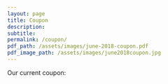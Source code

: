 ```yaml
---
layout: page
title: Coupon
description:
subtitle:
permalink: /coupon/
pdf_path: /assets/images/june-2018-coupon.pdf
pdf_image_path: /assets/images/june2018coupon.jpg
---
```


Our current coupon: